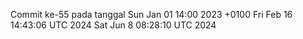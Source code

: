 Commit ke-55 pada tanggal Sun Jan 01 14:00 2023 +0100
Fri Feb 16 14:43:06 UTC 2024
Sat Jun  8 08:28:10 UTC 2024
